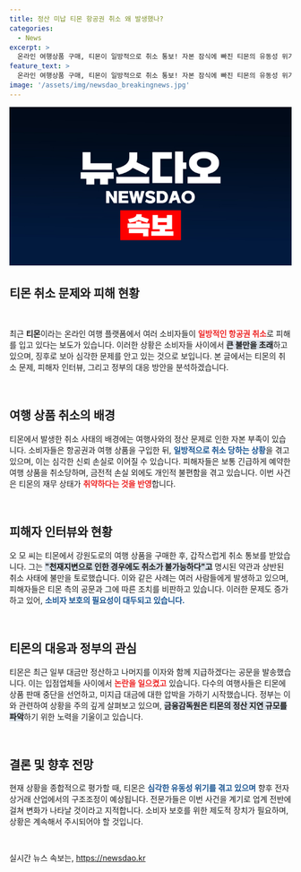 ```yaml
---
title: 정산 미납 티몬 항공권 취소 왜 발생했나?
categories:
  - News
excerpt: >
  온라인 여행상품 구매, 티몬이 일방적으로 취소 통보! 자본 잠식에 빠진 티몬의 유동성 위기와 피해자들 속출, 정부 조사 착수! 클릭해 더 자세한 내용을 알아보세요!
feature_text: >
  온라인 여행상품 구매, 티몬이 일방적으로 취소 통보! 자본 잠식에 빠진 티몬의 유동성 위기와 피해자들 속출, 정부 조사 착수! 클릭해 더 자세한 내용을 알아보세요!
image: '/assets/img/newsdao_breakingnews.jpg'
---
```


<p><img src="/assets/img/newsdao_breakingnews.jpg" alt="bookingtag 속보" /></p>

<h2 data-ke-size="size26">티몬 취소 문제와 피해 현황</h2>

<p data-ke-size="size16">&nbsp;</p>

<p>최근 <b>티몬</b>이라는 온라인 여행 플랫폼에서 여러 소비자들이 <b><span style="color: #ee2323;">일방적인 항공권 취소</span></b>로 피해를 입고 있다는 보도가 있습니다. 이러한 상황은 소비자들 사이에서 <b><span style="background-color: #21538527;">큰 불만을 초래</span></b>하고 있으며, 징후로 보아 심각한 문제를 안고 있는 것으로 보입니다. 본 글에서는 티몬의 취소 문제, 피해자 인터뷰, 그리고 정부의 대응 방안을 분석하겠습니다.</p>

<p data-ke-size="size16">&nbsp;</p>

<h2 data-ke-size="size26">여행 상품 취소의 배경</h2>

<p>티몬에서 발생한 취소 사태의 배경에는 여행사와의 정산 문제로 인한 자본 부족이 있습니다. 소비자들은 항공권과 여행 상품을 구입한 뒤, <b><span style="color: #1a5490;">일방적으로 취소 당하는 상황</span></b>을 겪고 있으며, 이는 심각한 신뢰 손실로 이어질 수 있습니다. 피해자들은 보통 긴급하게 예약한 여행 상품을 취소당하며, 금전적 손실 외에도 개인적 불편함을 겪고 있습니다. 이번 사건은 티몬의 재무 상태가 <b><span style="color: #ee2323;">취약하다는 것을 반영</span></b>합니다.</p>

<p data-ke-size="size16">&nbsp;</p>

<h2 data-ke-size="size26">피해자 인터뷰와 현황</h2>

<p>오 모 씨는 티몬에서 강원도로의 여행 상품을 구매한 후, 갑작스럽게 취소 통보를 받았습니다. 그는 <b><span style="background-color: #21538527;">"천재지변으로 인한 경우에도 취소가 불가능하다"고</span></b> 명시된 약관과 상반된 취소 사태에 불만을 토로했습니다. 이와 같은 사례는 여러 사람들에게 발생하고 있으며, 피해자들은 티몬 측의 공문과 그에 따른 조치를 비판하고 있습니다. 이러한 문제도 증가하고 있어, <b><span style="color: #1a5490;">소비자 보호의 필요성이 대두되고 있습니다.</span></b></p>

<p data-ke-size="size16">&nbsp;</p>

<h2 data-ke-size="size26">티몬의 대응과 정부의 관심</h2>

<p>티몬은 최근 일부 대금만 정산하고 나머지를 이자와 함께 지급하겠다는 공문을 발송했습니다. 이는 입점업체들 사이에서 <b><span style="color: #ee2323;">논란을 일으켰고</span></b> 있습니다. 다수의 여행사들은 티몬에 상품 판매 중단을 선언하고, 미지급 대금에 대한 압박을 가하기 시작했습니다. 정부는 이와 관련하여 상황을 주의 깊게 살펴보고 있으며, <b><span style="background-color: #21538527;">금융감독원은 티몬의 정산 지연 규모를 파악</span></b>하기 위한 노력을 기울이고 있습니다.</p>

<p data-ke-size="size16">&nbsp;</p>

<h2 data-ke-size="size26">결론 및 향후 전망</h2>

<p>현재 상황을 종합적으로 평가할 때, 티몬은 <b><span style="color: #1a5490;">심각한 유동성 위기를 겪고 있으며</span></b> 향후 전자상거래 산업에서의 구조조정이 예상됩니다. 전문가들은 이번 사건을 계기로 업계 전반에 걸쳐 변화가 나타날 것이라고 지적합니다. 소비자 보호를 위한 제도적 장치가 필요하며, 상황은 계속해서 주시되어야 할 것입니다.<p data-ke-size="size16">&nbsp;</p></p>
실시간 뉴스 속보는, <a href="https://newsdao.kr" rel="dofollow">https://newsdao.kr</a>


